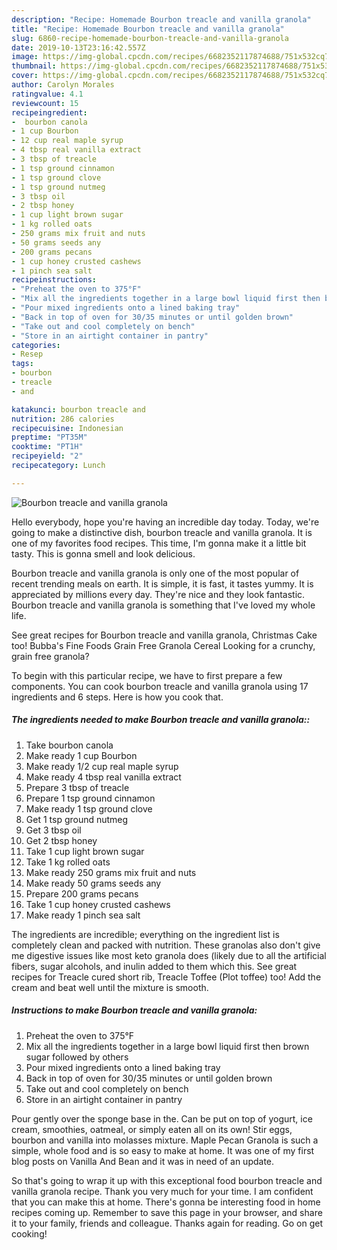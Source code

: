 ```yaml
---
description: "Recipe: Homemade Bourbon treacle and vanilla granola"
title: "Recipe: Homemade Bourbon treacle and vanilla granola"
slug: 6860-recipe-homemade-bourbon-treacle-and-vanilla-granola
date: 2019-10-13T23:16:42.557Z
image: https://img-global.cpcdn.com/recipes/6682352117874688/751x532cq70/bourbon-treacle-and-vanilla-granola-recipe-main-photo.jpg
thumbnail: https://img-global.cpcdn.com/recipes/6682352117874688/751x532cq70/bourbon-treacle-and-vanilla-granola-recipe-main-photo.jpg
cover: https://img-global.cpcdn.com/recipes/6682352117874688/751x532cq70/bourbon-treacle-and-vanilla-granola-recipe-main-photo.jpg
author: Carolyn Morales
ratingvalue: 4.1
reviewcount: 15
recipeingredient:
-  bourbon canola
- 1 cup Bourbon
- 12 cup real maple syrup
- 4 tbsp real vanilla extract
- 3 tbsp of treacle
- 1 tsp ground cinnamon
- 1 tsp ground clove
- 1 tsp ground nutmeg
- 3 tbsp oil
- 2 tbsp honey
- 1 cup light brown sugar
- 1 kg rolled oats
- 250 grams mix fruit and nuts
- 50 grams seeds any
- 200 grams pecans
- 1 cup honey crusted cashews
- 1 pinch sea salt
recipeinstructions:
- "Preheat the oven to 375°F"
- "Mix all the ingredients together in a large bowl liquid first then brown sugar followed by others"
- "Pour mixed ingredients onto a lined baking tray"
- "Back in top of oven for 30/35 minutes or until golden brown"
- "Take out and cool completely on bench"
- "Store in an airtight container in pantry"
categories:
- Resep
tags:
- bourbon
- treacle
- and

katakunci: bourbon treacle and
nutrition: 286 calories
recipecuisine: Indonesian
preptime: "PT35M"
cooktime: "PT1H"
recipeyield: "2"
recipecategory: Lunch

---
```



![Bourbon treacle and vanilla granola](https://img-global.cpcdn.com/recipes/6682352117874688/751x532cq70/bourbon-treacle-and-vanilla-granola-recipe-main-photo.jpg)

Hello everybody, hope you're having an incredible day today. Today, we're going to make a distinctive dish, bourbon treacle and vanilla granola. It is one of my favorites food recipes. This time, I'm gonna make it a little bit tasty. This is gonna smell and look delicious.

Bourbon treacle and vanilla granola is only one of the most popular of recent trending meals on earth. It is simple, it is fast, it tastes yummy. It is appreciated by millions every day. They're nice and they look fantastic. Bourbon treacle and vanilla granola is something that I've loved my whole life.

See great recipes for Bourbon treacle and vanilla granola, Christmas Cake too! Bubba&#39;s Fine Foods Grain Free Granola Cereal Looking for a crunchy, grain free granola?


To begin with this particular recipe, we have to first prepare a few components. You can cook bourbon treacle and vanilla granola using 17 ingredients and 6 steps. Here is how you cook that.

##### The ingredients needed to make Bourbon treacle and vanilla granola::

1. Take  bourbon canola
1. Make ready 1 cup Bourbon
1. Make ready 1/2 cup real maple syrup
1. Make ready 4 tbsp real vanilla extract
1. Prepare 3 tbsp of treacle
1. Prepare 1 tsp ground cinnamon
1. Make ready 1 tsp ground clove
1. Get 1 tsp ground nutmeg
1. Get 3 tbsp oil
1. Get 2 tbsp honey
1. Take 1 cup light brown sugar
1. Take 1 kg rolled oats
1. Make ready 250 grams mix fruit and nuts
1. Make ready 50 grams seeds any
1. Prepare 200 grams pecans
1. Take 1 cup honey crusted cashews
1. Make ready 1 pinch sea salt


The ingredients are incredible; everything on the ingredient list is completely clean and packed with nutrition. These granolas also don&#39;t give me digestive issues like most keto granola does (likely due to all the artificial fibers, sugar alcohols, and inulin added to them which this. See great recipes for Treacle cured short rib, Treacle Toffee (Plot toffee) too! Add the cream and beat well until the mixture is smooth. 

##### Instructions to make Bourbon treacle and vanilla granola:

1. Preheat the oven to 375°F
1. Mix all the ingredients together in a large bowl liquid first then brown sugar followed by others
1. Pour mixed ingredients onto a lined baking tray
1. Back in top of oven for 30/35 minutes or until golden brown
1. Take out and cool completely on bench
1. Store in an airtight container in pantry


Pour gently over the sponge base in the. Can be put on top of yogurt, ice cream, smoothies, oatmeal, or simply eaten all on its own! Stir eggs, bourbon and vanilla into molasses mixture. Maple Pecan Granola is such a simple, whole food and is so easy to make at home. It was one of my first blog posts on Vanilla And Bean and it was in need of an update. 

So that's going to wrap it up with this exceptional food bourbon treacle and vanilla granola recipe. Thank you very much for your time. I am confident that you can make this at home. There's gonna be interesting food in home recipes coming up. Remember to save this page in your browser, and share it to your family, friends and colleague. Thanks again for reading. Go on get cooking!
